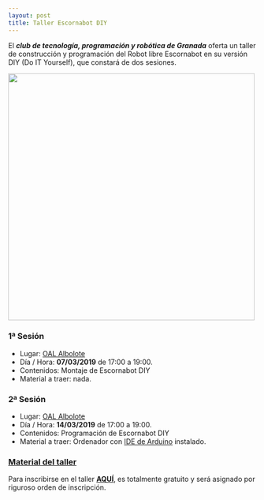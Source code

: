 ```yaml
---
layout: post
title: Taller Escornabot DIY
---
```


El ***club de tecnología, programación y robótica de Granada*** oferta un taller de construcción y programación del Robot libre Escornabot en su versión DIY (Do IT Yourself), que constará de dos sesiones.

<img src="http://clubroboticagranada.github.io/images/escornabot_diy.jpg" width="500" />

### 1ª Sesión ###
* Lugar: [OAL Albolote](https://goo.gl/maps/apqiUdvcC9s)
* Día / Hora: **07/03/2019** de 17:00 a 19:00.
* Contenidos: Montaje de Escornabot DIY
* Material a traer: nada.

### 2ª Sesión ###
* Lugar: [OAL Albolote](https://goo.gl/maps/apqiUdvcC9s)
* Día / Hora: **14/03/2019** de 17:00 a 19:00.
* Contenidos: Programación de Escornabot DIY
* Material a traer: Ordenador con [IDE de Arduino](https://www.arduino.cc/en/Main/Software) instalado.

### [Material del taller](https://github.com/pedroruizf/taller_escornabot) ###

Para inscribirse en el taller [**AQUÍ**](https://goo.gl/forms/jmg4zCQe8FMLqkEp1), es totalmente gratuito y será asignado por riguroso orden de inscripción.
